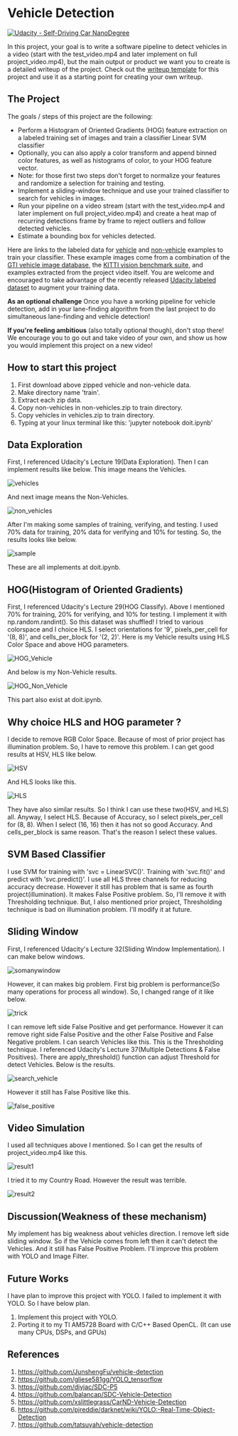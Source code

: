 # Vehicle Detection
[![Udacity - Self-Driving Car NanoDegree](https://s3.amazonaws.com/udacity-sdc/github/shield-carnd.svg)](http://www.udacity.com/drive)


In this project, your goal is to write a software pipeline to detect vehicles in a video (start with the test_video.mp4 and later implement on full project_video.mp4), but the main output or product we want you to create is a detailed writeup of the project.  Check out the [writeup template](https://github.com/udacity/CarND-Vehicle-Detection/blob/master/writeup_template.md) for this project and use it as a starting point for creating your own writeup.  

The Project
---

The goals / steps of this project are the following:

* Perform a Histogram of Oriented Gradients (HOG) feature extraction on a labeled training set of images and train a classifier Linear SVM classifier
* Optionally, you can also apply a color transform and append binned color features, as well as histograms of color, to your HOG feature vector. 
* Note: for those first two steps don't forget to normalize your features and randomize a selection for training and testing.
* Implement a sliding-window technique and use your trained classifier to search for vehicles in images.
* Run your pipeline on a video stream (start with the test_video.mp4 and later implement on full project_video.mp4) and create a heat map of recurring detections frame by frame to reject outliers and follow detected vehicles.
* Estimate a bounding box for vehicles detected.

Here are links to the labeled data for [vehicle](https://s3.amazonaws.com/udacity-sdc/Vehicle_Tracking/vehicles.zip) and [non-vehicle](https://s3.amazonaws.com/udacity-sdc/Vehicle_Tracking/non-vehicles.zip) examples to train your classifier.  These example images come from a combination of the [GTI vehicle image database](http://www.gti.ssr.upm.es/data/Vehicle_database.html), the [KITTI vision benchmark suite](http://www.cvlibs.net/datasets/kitti/), and examples extracted from the project video itself.   You are welcome and encouraged to take advantage of the recently released [Udacity labeled dataset](https://github.com/udacity/self-driving-car/tree/master/annotations) to augment your training data.  

**As an optional challenge** Once you have a working pipeline for vehicle detection, add in your lane-finding algorithm from the last project to do simultaneous lane-finding and vehicle detection!

**If you're feeling ambitious** (also totally optional though), don't stop there!  We encourage you to go out and take video of your own, and show us how you would implement this project on a new video!

## How to start this project

1. First download above zipped vehicle and non-vehicle data.
2. Make directory name 'train'.
3. Extract each zip data.
4. Copy non-vehicles in non-vehicles.zip to train directory.
5. Copy vehicles in vehicles.zip to train directory.
6. Typing at your linux terminal like this: 'jupyter notebook doit.ipynb'

## Data Exploration

First, I referenced Udacity's Lecture 19(Data Exploration).
Then I can implement results like below.
This image means the Vehicles.

![vehicles](./output_images/1.png)

And next image means the Non-Vehicles.

![non_vehicles](./output_images/2.png)

After I'm making some samples of training, verifying, and testing.
I used 70% data for training, 20% data for verifying and 10% for testing.
So, the results looks like below.

![sample](./output_images/sampling.png)

These are all implements at doit.ipynb.

## HOG(Histogram of Oriented Gradients)

First, I referenced Udacity's Lecture 29(HOG Classify).
Above I mentioned 70% for training, 20% for verifying, and 10% for testing.
I implement it with np.random.randint().
So this dataset was shuffled!
I tried to various colorspace and I choice HLS.
I select orientations for '9', pixels_per_cell for '(8, 8)', and cells_per_block for '(2, 2)'.
Here is my Vehicle results using HLS Color Space and above HOG parameters.

![HOG_Vehicle](./output_images/3.png)

And below is my Non-Vehicle results.

![HOG_Non_Vehicle](./output_images/4.png)

This part also exist at doit.ipynb.



## Why choice HLS and HOG parameter ?

I decide to remove RGB Color Space.
Because of most of prior project has illumination problem.
So, I have to remove this problem.
I can get good results at HSV, HLS like below.

![HSV](./output_images/HSV.png)

And HLS looks like this.

![HLS](./output_images/HLS.png)

They have also similar results.
So I think I can use these two(HSV, and HLS) all.
Anyway, I select HLS.
Because of Accuracy, so I select pixels_per_cell for (8, 8).
When I select (16, 16) then it has not so good Accuracy.
And cells_per_block is same reason.
That's the reason I select these values.



## SVM Based Classifier

I use SVM for training with 'svc = LinearSVC()'.
Training with 'svc.fit()' and predict with 'svc.predict()'.
I use all HLS three channels for reducing accuracy decrease.
However it still has problem that is same as fourth project(illumination).
It makes False Positive problem.
So, I'll remove it with Thresholding technique.
But, I also mentioned prior project, Thresholding technique is bad on illumination problem.
I'll modify it at future.



## Sliding Window

First, I referenced Udacity's Lecture 32(Sliding Window Implementation).
I can make below windows.

![somanywindow](./output_images/5.png)

However, it can makes big problem.
First big problem is performance(So many operations for process all window).
So, I changed range of it like below.

![trick](./output_images/6.png)

I can remove left side False Positive and get performance.
However it can remove right side False Positive and the other False Positive and False Negative problem.
I can search Vehicles like this.
This is the Thresholding technique.
I referenced Udacity's Lecture 37(Multiple Detections & False Positives).
There are apply_threshold() function can adjust Threshold for detect Vehicles.
Below is the results.

![search_vehicle](./output_images/8.png)

However it still has False Positive like this.

![false_positive](./output_images/10.png)



## Video Simulation

I used all techniques above I mentioned.
So I can get the results of project_video.mp4 like this.

![result1](./output_images/result1.gif)

I tried it to my Country Road.
However the result was terrible.

![result2](./output_images/result2.gif)



## Discussion(Weakness of these mechanism)

My implement has big weakness about vehicles direction.
I remove left side sliding window.
So if the Vehicle comes from left then it can't detect the Vehicles.
And it still has False Positive Problem.
I'll improve this problem with YOLO and Image Filter.



## Future Works

I have plan to improve this project with YOLO.
I failed to implement it with YOLO.
So I have below plan.

1. Implement this project with YOLO.
2. Porting it to my TI AM5728 Board with C/C++ Based OpenCL.
   (It can use many CPUs, DSPs, and GPUs)



## References

1. https://github.com/JunshengFu/vehicle-detection
2. https://github.com/gliese581gg/YOLO_tensorflow
3. https://github.com/diyjac/SDC-P5
4. https://github.com/balancap/SDC-Vehicle-Detection
5. https://github.com/xslittlegrass/CarND-Vehicle-Detection
6. https://github.com/pjreddie/darknet/wiki/YOLO:-Real-Time-Object-Detection
7. https://github.com/tatsuyah/vehicle-detection
